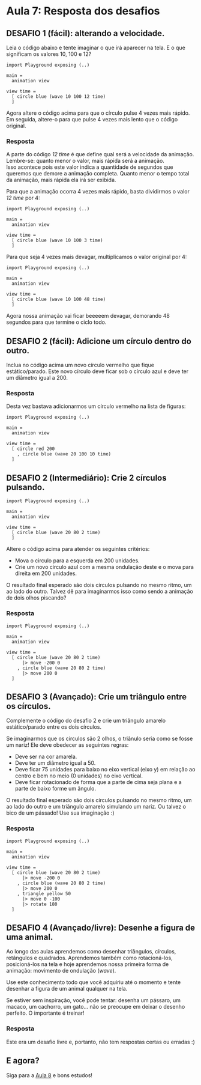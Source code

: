 # Aula 7: Resposta dos desafios

## DESAFIO 1 (fácil): alterando a velocidade.

Leia o código abaixo e tente imaginar o que irá aparecer na tela. 
E o que significam os valores 10, 100 e 12?

```
import Playground exposing (..)

main =
  animation view

view time =
  [ circle blue (wave 10 100 12 time)
  ]
```

Agora altere o código acima para que o círculo pulse 4 vezes mais rápido.  
Em seguida, altere-o para que pulse 4 vezes mais lento que o código original.  

### Resposta

A parte do código *12 time* é que define qual será a velocidade da
animação. Lembre-se: quanto menor o valor, mais rápida será a animação.  
Isso acontece pois este valor indica a quantidade de segundos que
queremos que demore a animação completa. Quanto menor o tempo total
da animação, mais rápida ela irá ser exibida.

Para que a animação ocorra 4 vezes mais rápido, basta dividirmos 
o valor *12 time* por 4:

```
import Playground exposing (..)

main =
  animation view

view time =
  [ circle blue (wave 10 100 3 time)
  ]
```

Para que seja 4 vezes mais devagar, multiplicamos o valor original
por 4:

```
import Playground exposing (..)

main =
  animation view

view time =
  [ circle blue (wave 10 100 48 time)
  ]
```

Agora nossa animação vai ficar beeeeem devagar, demorando 48 segundos
para que termine o ciclo todo.

## DESAFIO 2 (fácil): Adicione um círculo dentro do outro.

Inclua no código acima um novo círculo vermelho que fique estático/parado.
Este novo círculo deve ficar sob o círculo azul e deve ter um diâmetro
igual a 200.

### Resposta

Desta vez bastava adicionarmos um círculo vermelho na lista de figuras:

```
import Playground exposing (..)

main =
  animation view

view time =
  [ circle red 200
    , circle blue (wave 20 100 10 time)
  ]
```

## DESAFIO 2 (Intermediário): Crie 2 círculos pulsando.

```
import Playground exposing (..)

main =
  animation view

view time =
  [ circle blue (wave 20 80 2 time)
  ]
```

Altere o código acima para atender os seguintes critérios:  
- Mova o circulo para a esquerda em 200 unidades.  
- Crie um novo círculo azul com a mesma ondulação deste e o
mova para direita em 200 unidades.  

O resultado final esperado são dois círculos pulsando no
mesmo ritmo, um ao lado do outro. Talvez dê para imaginarmos
isso como sendo a animação de dois olhos piscando?

### Resposta

```
import Playground exposing (..)

main =
  animation view

view time =
  [ circle blue (wave 20 80 2 time)
      |> move -200 0
    , circle blue (wave 20 80 2 time)
      |> move 200 0
  ]
```

## DESAFIO 3 (Avançado): Crie um triângulo entre os círculos.

Complemente o código do desafio 2 e crie um triângulo amarelo
estático/parado entre os dois círculos. 

Se imaginarmos que os círculos são 2 olhos, o triânulo seria
como se fosse um nariz! Ele deve obedecer as seguintes regras:  
- Deve ser na cor amarela.  
- Deve ter um diâmetro igual a 50.  
- Deve ficar 75 unidades para baixo no eixo vertical (eixo y)
em relação ao centro e bem no meio (0 unidades) no eixo vertical.  
- Deve ficar rotacionado de forma que a parte de cima seja
plana e a parte de baixo forme um ângulo.

O resultado final esperado são dois círculos pulsando no
mesmo ritmo, um ao lado do outro e um triângulo amarelo
simulando um nariz. Ou talvez o bico de um pássado!
Use sua imaginação :)

### Resposta

```
import Playground exposing (..)

main =
  animation view

view time =
  [ circle blue (wave 20 80 2 time)
      |> move -200 0
    , circle blue (wave 20 80 2 time)
      |> move 200 0
    , triangle yellow 50
      |> move 0 -100
      |> rotate 180
  ]
```

## DESAFIO 4 (Avançado/livre): Desenhe a figura de uma animal.

Ao longo das aulas aprendemos como desenhar triângulos, círculos,
retângulos e quadrados. Aprendemos também como rotacioná-los,
posicioná-los na tela e hoje aprendemos nossa primeira forma
de animação: movimento de ondulação (*wave*).

Use este conhecimento todo que você adquiriu até o momento e
tente desenhar a figura de um animal qualquer na tela. 

Se estiver sem inspiração, você pode tentar: desenha um pássaro,
um macaco, um cachorro, um gato... não se preocupe em deixar
o desenho perfeito. O importante é treinar!

### Resposta

Este era um desafio livre e, portanto, não tem respostas
certas ou erradas :)

## E agora?

Siga para a [Aula 8](/aula_8.html) e bons estudos!
